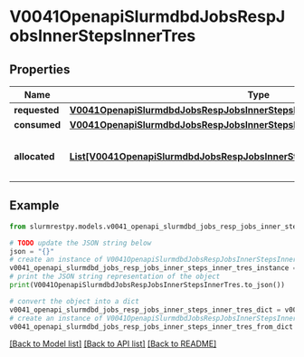 # V0041OpenapiSlurmdbdJobsRespJobsInnerStepsInnerTres


## Properties

Name | Type | Description | Notes
------------ | ------------- | ------------- | -------------
**requested** | [**V0041OpenapiSlurmdbdJobsRespJobsInnerStepsInnerTresRequested**](V0041OpenapiSlurmdbdJobsRespJobsInnerStepsInnerTresRequested.md) |  | [optional]
**consumed** | [**V0041OpenapiSlurmdbdJobsRespJobsInnerStepsInnerTresConsumed**](V0041OpenapiSlurmdbdJobsRespJobsInnerStepsInnerTresConsumed.md) |  | [optional]
**allocated** | [**List[V0041OpenapiSlurmdbdJobsRespJobsInnerStepsInnerTresRequestedMaxInner]**](V0041OpenapiSlurmdbdJobsRespJobsInnerStepsInnerTresRequestedMaxInner.md) | Trackable resources allocated to the step | [optional]

## Example

```python
from slurmrestpy.models.v0041_openapi_slurmdbd_jobs_resp_jobs_inner_steps_inner_tres import V0041OpenapiSlurmdbdJobsRespJobsInnerStepsInnerTres

# TODO update the JSON string below
json = "{}"
# create an instance of V0041OpenapiSlurmdbdJobsRespJobsInnerStepsInnerTres from a JSON string
v0041_openapi_slurmdbd_jobs_resp_jobs_inner_steps_inner_tres_instance = V0041OpenapiSlurmdbdJobsRespJobsInnerStepsInnerTres.from_json(json)
# print the JSON string representation of the object
print(V0041OpenapiSlurmdbdJobsRespJobsInnerStepsInnerTres.to_json())

# convert the object into a dict
v0041_openapi_slurmdbd_jobs_resp_jobs_inner_steps_inner_tres_dict = v0041_openapi_slurmdbd_jobs_resp_jobs_inner_steps_inner_tres_instance.to_dict()
# create an instance of V0041OpenapiSlurmdbdJobsRespJobsInnerStepsInnerTres from a dict
v0041_openapi_slurmdbd_jobs_resp_jobs_inner_steps_inner_tres_from_dict = V0041OpenapiSlurmdbdJobsRespJobsInnerStepsInnerTres.from_dict(v0041_openapi_slurmdbd_jobs_resp_jobs_inner_steps_inner_tres_dict)
```
[[Back to Model list]](../README.md#documentation-for-models) [[Back to API list]](../README.md#documentation-for-api-endpoints) [[Back to README]](../README.md)


